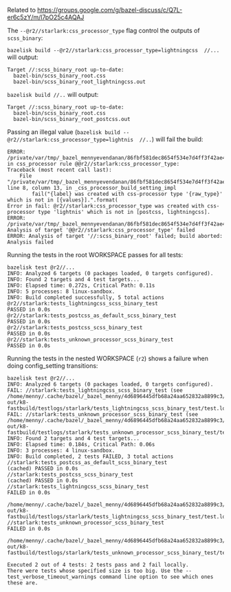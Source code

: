 Related to https://groups.google.com/g/bazel-discuss/c/Q7L-er6c5zY/m/l7pO25c4AQAJ

The `--@r2//starlark:css_processor_type` flag control the outputs of `scss_binary`:

`bazelisk build --@r2//starlark:css_processor_type=lightningcss  //...` will output:
```
Target //:scss_binary_root up-to-date:
  bazel-bin/scss_binary_root.css
  bazel-bin/scss_binary_root_lightningcss.out
```

`bazelisk build //..` will output:
```
Target //:scss_binary_root up-to-date:
  bazel-bin/scss_binary_root.css
  bazel-bin/scss_binary_root_postcss.out
```

Passing an illegal value (`bazelisk build --@r2//starlark:css_processor_type=lightnis  //..`) will fail the build:
```
ERROR: /private/var/tmp/_bazel_mennyevendanan/86fbf581dec8654f534e7d4ff3f42ae4/external/r2/starlark/BUILD:6:14: in css_processor rule @@r2//starlark:css_processor_type:
Traceback (most recent call last):
	File "/private/var/tmp/_bazel_mennyevendanan/86fbf581dec8654f534e7d4ff3f42ae4/external/r2/starlark/scss.bzl", line 8, column 13, in _css_processor_build_setting_impl
		fail("{label} was created with css-processor type '{raw_type}' which is not in [{values}].".format(
Error in fail: @r2//starlark:css_processor_type was created with css-processor type 'lightnis' which is not in [postcss, lightningcss].
ERROR: /private/var/tmp/_bazel_mennyevendanan/86fbf581dec8654f534e7d4ff3f42ae4/external/r2/starlark/BUILD:6:14: Analysis of target '@@r2//starlark:css_processor_type' failed
ERROR: Analysis of target '//:scss_binary_root' failed; build aborted: Analysis failed
```

Running the tests in the root WORKSPACE passes for all tests:
```
bazelisk test @r2//...
INFO: Analyzed 6 targets (0 packages loaded, 0 targets configured).
INFO: Found 2 targets and 4 test targets...
INFO: Elapsed time: 0.272s, Critical Path: 0.11s
INFO: 5 processes: 8 linux-sandbox.
INFO: Build completed successfully, 5 total actions
@r2//starlark:tests_lightningcss_scss_binary_test                        PASSED in 0.0s
@r2//starlark:tests_postcss_as_default_scss_binary_test                  PASSED in 0.0s
@r2//starlark:tests_postcss_scss_binary_test                             PASSED in 0.0s
@r2//starlark:tests_unknown_processor_scss_binary_test                   PASSED in 0.0s
```

Running the tests in the nested WORKSPACE (`r2`) shows a failure when doing config_setting transitions:
```
bazelisk test @r2//...
INFO: Analyzed 6 targets (0 packages loaded, 0 targets configured).
FAIL: //starlark:tests_lightningcss_scss_binary_test (see /home/menny/.cache/bazel/_bazel_menny/4d6896445dfb68a24aa652832a8899c3/execroot/r2/bazel-out/k8-fastbuild/testlogs/starlark/tests_lightningcss_scss_binary_test/test.log)
FAIL: //starlark:tests_unknown_processor_scss_binary_test (see /home/menny/.cache/bazel/_bazel_menny/4d6896445dfb68a24aa652832a8899c3/execroot/r2/bazel-out/k8-fastbuild/testlogs/starlark/tests_unknown_processor_scss_binary_test/test.log)
INFO: Found 2 targets and 4 test targets...
INFO: Elapsed time: 0.184s, Critical Path: 0.06s
INFO: 3 processes: 4 linux-sandbox.
INFO: Build completed, 2 tests FAILED, 3 total actions
//starlark:tests_postcss_as_default_scss_binary_test            (cached) PASSED in 0.0s
//starlark:tests_postcss_scss_binary_test                       (cached) PASSED in 0.0s
//starlark:tests_lightningcss_scss_binary_test                           FAILED in 0.0s
  /home/menny/.cache/bazel/_bazel_menny/4d6896445dfb68a24aa652832a8899c3/execroot/r2/bazel-out/k8-fastbuild/testlogs/starlark/tests_lightningcss_scss_binary_test/test.log
//starlark:tests_unknown_processor_scss_binary_test                      FAILED in 0.0s
  /home/menny/.cache/bazel/_bazel_menny/4d6896445dfb68a24aa652832a8899c3/execroot/r2/bazel-out/k8-fastbuild/testlogs/starlark/tests_unknown_processor_scss_binary_test/test.log

Executed 2 out of 4 tests: 2 tests pass and 2 fail locally.
There were tests whose specified size is too big. Use the --test_verbose_timeout_warnings command line option to see which ones these are.
```
